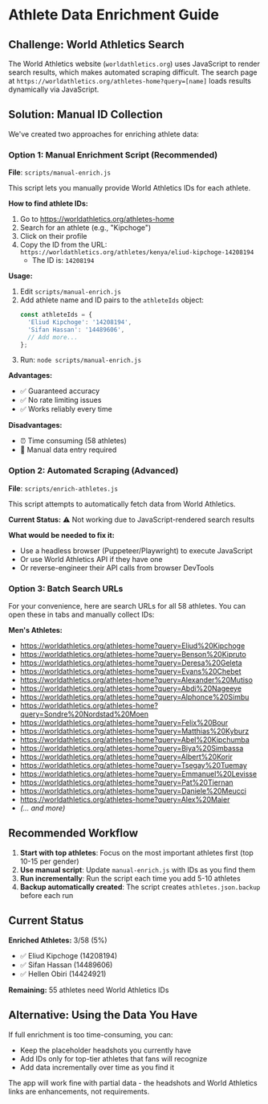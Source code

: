 # Athlete Data Enrichment Guide

## Challenge: World Athletics Search

The World Athletics website (`worldathletics.org`) uses JavaScript to render search results, which makes automated scraping difficult. The search page at `https://worldathletics.org/athletes-home?query=[name]` loads results dynamically via JavaScript.

## Solution: Manual ID Collection

We've created two approaches for enriching athlete data:

### Option 1: Manual Enrichment Script (Recommended)

**File**: `scripts/manual-enrich.js`

This script lets you manually provide World Athletics IDs for each athlete.

**How to find athlete IDs:**

1. Go to https://worldathletics.org/athletes-home
2. Search for an athlete (e.g., "Kipchoge")
3. Click on their profile
4. Copy the ID from the URL: `https://worldathletics.org/athletes/kenya/eliud-kipchoge-14208194`
   - The ID is: `14208194`

**Usage:**

1. Edit `scripts/manual-enrich.js`
2. Add athlete name and ID pairs to the `athleteIds` object:
   ```javascript
   const athleteIds = {
     'Eliud Kipchoge': '14208194',
     'Sifan Hassan': '14489606',
     // Add more...
   };
   ```
3. Run: `node scripts/manual-enrich.js`

**Advantages:**
- ✅ Guaranteed accuracy
- ✅ No rate limiting issues
- ✅ Works reliably every time

**Disadvantages:**
- ⏰ Time consuming (58 athletes)
- 📝 Manual data entry required

### Option 2: Automated Scraping (Advanced)

**File**: `scripts/enrich-athletes.js`

This script attempts to automatically fetch data from World Athletics.

**Current Status:** ⚠️ Not working due to JavaScript-rendered search results

**What would be needed to fix it:**
- Use a headless browser (Puppeteer/Playwright) to execute JavaScript
- Or use World Athletics API if they have one
- Or reverse-engineer their API calls from browser DevTools

### Option 3: Batch Search URLs

For your convenience, here are search URLs for all 58 athletes. You can open these in tabs and manually collect IDs:

**Men's Athletes:**
- https://worldathletics.org/athletes-home?query=Eliud%20Kipchoge
- https://worldathletics.org/athletes-home?query=Benson%20Kipruto
- https://worldathletics.org/athletes-home?query=Deresa%20Geleta
- https://worldathletics.org/athletes-home?query=Evans%20Chebet
- https://worldathletics.org/athletes-home?query=Alexander%20Mutiso
- https://worldathletics.org/athletes-home?query=Abdi%20Nageeye
- https://worldathletics.org/athletes-home?query=Alphonce%20Simbu
- https://worldathletics.org/athletes-home?query=Sondre%20Nordstad%20Moen
- https://worldathletics.org/athletes-home?query=Felix%20Bour
- https://worldathletics.org/athletes-home?query=Matthias%20Kyburz
- https://worldathletics.org/athletes-home?query=Abel%20Kipchumba
- https://worldathletics.org/athletes-home?query=Biya%20Simbassa
- https://worldathletics.org/athletes-home?query=Albert%20Korir
- https://worldathletics.org/athletes-home?query=Tsegay%20Tuemay
- https://worldathletics.org/athletes-home?query=Emmanuel%20Levisse
- https://worldathletics.org/athletes-home?query=Pat%20Tiernan
- https://worldathletics.org/athletes-home?query=Daniele%20Meucci
- https://worldathletics.org/athletes-home?query=Alex%20Maier
- _(... and more)_

## Recommended Workflow

1. **Start with top athletes**: Focus on the most important athletes first (top 10-15 per gender)
2. **Use manual script**: Update `manual-enrich.js` with IDs as you find them
3. **Run incrementally**: Run the script each time you add 5-10 athletes
4. **Backup automatically created**: The script creates `athletes.json.backup` before each run

## Current Status

**Enriched Athletes:** 3/58 (5%)
- ✅ Eliud Kipchoge (14208194)
- ✅ Sifan Hassan (14489606)
- ✅ Hellen Obiri (14424921)

**Remaining:** 55 athletes need World Athletics IDs

## Alternative: Using the Data You Have

If full enrichment is too time-consuming, you can:
- Keep the placeholder headshots you currently have
- Add IDs only for top-tier athletes that fans will recognize
- Add data incrementally over time as you find it

The app will work fine with partial data - the headshots and World Athletics links are enhancements, not requirements.
